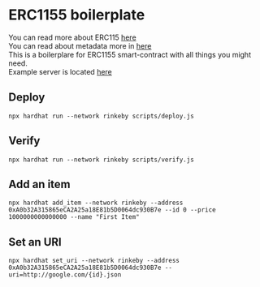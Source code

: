 # ERC1155 boilerplate
You can read more about ERC115 [here](https://docs.openzeppelin.com/contracts/3.x/erc1155)  
You can read about metadata more in [here](https://docs.opensea.io/docs/metadata-standards)  
This is a boilerplare for ERC1155 smart-contract with all things you might need.  
Example server is located [here](server/server.js)  

## Deploy
```shell
npx hardhat run --network rinkeby scripts/deploy.js
```

## Verify
```shell
npx hardhat run --network rinkeby scripts/verify.js
```

## Add an item
```shell
npx hardhat add_item --network rinkeby --address 0xA0b32A315865eCA2A25a18E81b5D0064dc930B7e --id 0 --price 1000000000000000 --name "First Item"
```

## Set an URI
```shell
npx hardhat set_uri --network rinkeby --address 0xA0b32A315865eCA2A25a18E81b5D0064dc930B7e --uri=http://google.com/{id}.json
```
